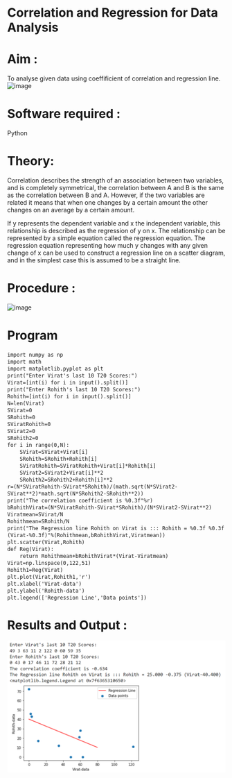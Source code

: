 # Correlation and Regression for Data Analysis
# Aim : 

To analyse given data using  coeffificient of correlation and regression line.
![image](https://user-images.githubusercontent.com/104613195/168224136-d6b64e64-7d3d-4775-9337-c8f96fe41f2d.png)


# Software required :  

Python

# Theory:

Correlation describes the strength of an association between two variables, and is completely symmetrical, the correlation between A and B is the same as the correlation between B and A. However, if the two variables are related it means that when one changes by a certain amount the other changes on an average by a certain amount.  

If y represents the dependent variable and x the independent variable, this relationship is described as the regression of y on x. The relationship can be represented by a simple equation called the regression equation. The regression equation representing how much y changes with any given change of x can be used to construct a regression line on a scatter diagram, and in the simplest case this is assumed to be a straight line.

# Procedure :

![image](https://user-images.githubusercontent.com/104613195/168225866-ac8f6610-bdc3-4ac2-a24e-2b24ba08e189.png)

# Program
```
import numpy as np
import math
import matplotlib.pyplot as plt
print("Enter Virat's last 10 T20 Scores:")
Virat=[int(i) for i in input().split()]
print("Enter Rohith's last 10 T20 Scores:")
Rohith=[int(i) for i in input().split()]
N=len(Virat)
SVirat=0
SRohith=0
SViratRohith=0
SVirat2=0
SRohith2=0
for i in range(0,N):
    SVirat=SVirat+Virat[i]
    SRohith=SRohith+Rohith[i]
    SViratRohith=SViratRohith+Virat[i]*Rohith[i]
    SVirat2=SVirat2+Virat[i]**2
    SRohith2=SRohith2+Rohith[i]**2
r=(N*SViratRohith-SVirat*SRohith)/(math.sqrt(N*SVirat2-SVirat**2)*math.sqrt(N*SRohith2-SRohith**2))
print("The correlation coefficient is %0.3f"%r)
bRohithVirat=(N*SViratRohith-SVirat*SRohith)/(N*SVirat2-SVirat**2)
Viratmean=SVirat/N
Rohithmean=SRohith/N
print("The Regression line Rohith on Virat is ::: Rohith = %0.3f %0.3f (Virat-%0.3f)"%(Rohithmean,bRohithVirat,Viratmean))
plt.scatter(Virat,Rohith)
def Reg(Virat):
    return Rohithmean+bRohithVirat*(Virat-Viratmean)
Virat=np.linspace(0,122,51)
Rohith1=Reg(Virat)
plt.plot(Virat,Rohith1,'r')
plt.xlabel('Virat-data')
plt.ylabel('Rohith-data')
plt.legend(['Regression Line','Data points'])
```




# Results and Output : 
![CORRELATION](corrlation1.png)
